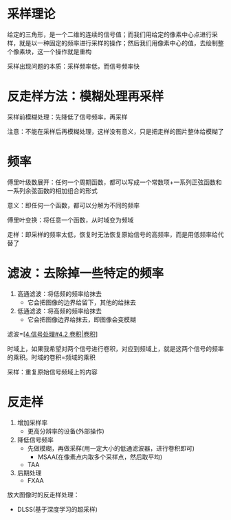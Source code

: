 # 采样理论

给定的三角形，是一个二维的连续的信号值；而我们用给定的像素中心点进行采样，就是以一种固定的频率进行采样的操作；然后我们用像素中心的值，去绘制整个像素块，这一个操作就是重构

采样出现问题的本质：采样频率低，而信号频率快

# 反走样方法：模糊处理再采样

采样前模糊处理：先降低了信号频率，再采样

注意：不能在采样后再模糊处理，这样没有意义，只是把走样的图片整体给模糊了

# 频率

傅里叶级数展开：任何一个周期函数，都可以写成一个常数项+一系列正弦函数和一系列余弦函数的相加组合的形式

意义：即任何一个函数，都可以分解为不同的频率

傅里叶变换：将任意一个函数，从时域变为频域

走样：即采样的频率太低，恢复时无法恢复原始信号的高频率，而是用低频率给代替了

# 滤波：去除掉一些特定的频率

1. 高通滤波：将低频的频率给抹去
	- 它会把图像的边界给留下，其他的给抹去
2. 低通滤波：将高频的频率给抹去
	- 它会把图像边界给抹去，即图像会变模糊

滤波=[[4.信号处理#4.2 卷积|卷积]](=平均)

时域上，如果我希望对两个信号进行卷积，对应到频域上，就是这两个信号的频率的乘积。时域的卷积=频域的乘积

采样：重复原始信号频域上的内容

# 反走样

1. 增加采样率
	- 更高分辨率的设备(外部操作)
2. 降低信号频率
	- 先做模糊，再做采样(用一定大小的低通滤波器，进行卷积即可)
		- MSAA(在像素点内取多个采样点，然后取平均)
	- TAA
3. 后期处理
	- FXAA

放大图像时的反走样处理：
- DLSS(基于深度学习的超采样)